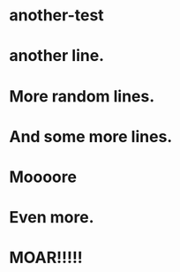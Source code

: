 # another-test
# another line.
# More random lines.
# And some more lines.
# Moooore
# Even more.
# MOAR!!!!!
